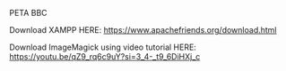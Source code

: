 PETA BBC

Download XAMPP HERE:
https://www.apachefriends.org/download.html

Download ImageMagick using video tutorial HERE:
https://youtu.be/qZ9_rq6c9uY?si=3_4-_t9_6DiHXj_c

